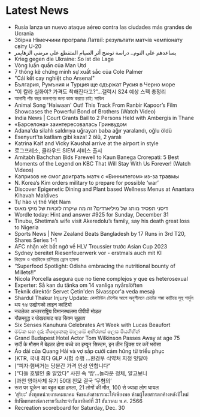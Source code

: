# Latest News
-  Rusia lanza un nuevo ataque aéreo contra las ciudades más grandes de Ucrania
-  Збірна Німеччини програла Латвії: результати матчів чемпіонату світу U-20
-  يساعدهم على النوم.. دراسة توضح أثر الصيام المتقطع على مرضى الزهايمر
-  Krieg gegen die Ukraine: So ist die Lage
-  Vòng luẩn quẩn của Man Utd
-  7 thống kê chứng minh sự xuất sắc của Cole Palmer
-  "Cái kết cay nghiệt cho Arsenal"
-  България, Румъния и Турция ще сдържат Русия в Черно море
-  “이 칼라 실화야? 가격도 착해진다고?”…갤럭시 S24 예상 스펙 총정리
-  আগামী পাঁচ বছর জনগণের জন্য কাজ করতে চাই: সাকিব
-  Animal Song 'Haiwaan' Out! This Track From Ranbir Kapoor’s Film Showcases the Powerful Bond of Brothers (Watch Video)
-  India News | Court Grants Bail to 2 Persons Held with Ambergis in Thane
-  «Барселона» заинтересовалась Гринвудом
-  Adana'da silahlı saldırıya uğrayan baba ağır yaralandı, oğlu öldü
-  Esenyurt'ta katliam gibi kaza! 2 ölü, 2 yaralı
-  Katrina Kaif and Vicky Kaushal arrive at the airport in style
-  로그프레소, 클라우드 SIEM 서비스 출시
-  Amitabh Bachchan Bids Farewell to Kaun Banega Crorepati: 5 Best Moments of the Legend on KBC That Will Stay With Us Forever! (Watch Videos)
-  Капризов не смог доиграть матч с «Виннипегом» из-за травмы
-  N. Korea’s Kim orders military to prepare for possible ‘war’
-  Discover Epigenetic Dining and Plant based Wellness Menus at Anantara Kihavah Maldives
-  Tự hào vị thế Việt Nam
-  דיסני תפסיד מותג של מיליארדים? זה מה שיקרה לזכויות של מיקי מאוס
-  Wordle today: Hint and answer #925 for Sunday, December 31
-  Tinubu, Shetima’s wife visit Akeredolu’s family, say his death great loss to Nigeria
-  Sports News | New Zealand Beats Bangladesh by 17 Runs in 3rd T20, Shares Series 1-1
-  AFC nhận xét bất ngờ về HLV Troussier trước Asian Cup 2023
-  Sydney bereitet Riesenfeuerwerk vor - erstmals auch mit KI
-  কিয়েভ ও খারকিভে রাশিয়ার ড্রোন হামলা
-  “Superfood Spotlight: Odisha embracing the nutritional bounty of Millets!!”
-  Nicola Porcella asegura que no tiene complejos y que es heterosexual
-  Experter: Så kan du tänka om 14 vanliga nyårslöften
-  Teknik direktör Servet Çetin'den Sivasspor'a veda mesajı
-  Shardul Thakur Injury Update: কেপটাউন টেস্টের আগে অনুশীলনে চোটের শঙ্কা কাটিয়ে সুস্থ শার্দুল
-  थप १४ उद्योगको लाइन काटियो
-  नचलेका अन्तरराष्ट्रिय विमानस्थलमा पीपीपी मोडल
-  गौतमबुद्ध र पोखराबाट पाठ सिक्न सुझाव
-  Six Senses Kanuhura Celebrates Art Week with Lucas Beaufort
-  මවක සහ දරු තිදෙනෙකු මාලඹේ අභිරහස් ලෙස මියගිහින්
-  Grand Budapest Hotel Actor Tom Wilkinson Passes Away at age 75
-  सर्दी के मौसम में बेहतर होगा बच्चे का इम्यून सिस्टम, इन तीन ड्रिंक्स पर करें भरोसा
-  Áo dài của Quang Hải và vợ sắp cưới cảm hứng từ triều phục
-  [KTR, 국내 최다 GLP 시험 수행 …환경부 식약처 지정 잇달아
-  [“피자·햄버거는 당분간 가격 인상 안합니다”
-  [“다들 호텔인 줄 알았다” 사진 속 ‘방’…놀라운 정체, 알고보니
-  [과천 영아사체 유기 50대 친모 결국 ‘무혐의’
-  रूस पर यूक्रेन का बहुत बड़ा हमला, 21 लोगों की मौत, 100 से ज्यादा लोग घायल
-  ‘สุริยะ’ สั่งทุกหน่วยงานคมนาคม จัดขนส่งสาธารณะให้เพียงพอ ห้ามผู้โดยสารตกค้างหลังปีใหม่
-  ยิปซีพยากรณ์ดวงรายวันประจำวันอาทิตย์ที่ 31 ธันวาคม พ.ศ. 2566
-  Recreation scoreboard for Saturday, Dec. 30
